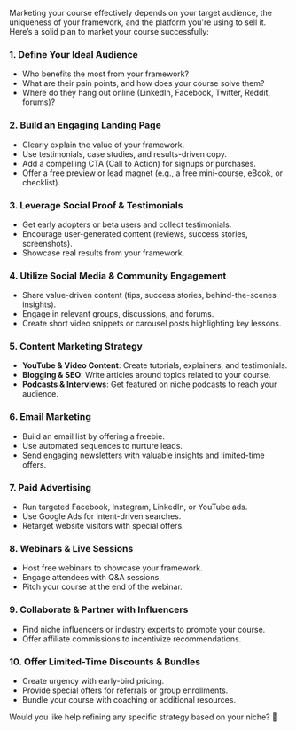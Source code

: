 Marketing your course effectively depends on your target audience, the uniqueness of your framework, and the platform you're using to sell it. Here’s a solid plan to market your course successfully:

### **1. Define Your Ideal Audience**
- Who benefits the most from your framework?
- What are their pain points, and how does your course solve them?
- Where do they hang out online (LinkedIn, Facebook, Twitter, Reddit, forums)?

### **2. Build an Engaging Landing Page**
- Clearly explain the value of your framework.
- Use testimonials, case studies, and results-driven copy.
- Add a compelling CTA (Call to Action) for signups or purchases.
- Offer a free preview or lead magnet (e.g., a free mini-course, eBook, or checklist).

### **3. Leverage Social Proof & Testimonials**
- Get early adopters or beta users and collect testimonials.
- Encourage user-generated content (reviews, success stories, screenshots).
- Showcase real results from your framework.

### **4. Utilize Social Media & Community Engagement**
- Share value-driven content (tips, success stories, behind-the-scenes insights).
- Engage in relevant groups, discussions, and forums.
- Create short video snippets or carousel posts highlighting key lessons.

### **5. Content Marketing Strategy**
- **YouTube & Video Content**: Create tutorials, explainers, and testimonials.
- **Blogging & SEO**: Write articles around topics related to your course.
- **Podcasts & Interviews**: Get featured on niche podcasts to reach your audience.

### **6. Email Marketing**
- Build an email list by offering a freebie.
- Use automated sequences to nurture leads.
- Send engaging newsletters with valuable insights and limited-time offers.

### **7. Paid Advertising**
- Run targeted Facebook, Instagram, LinkedIn, or YouTube ads.
- Use Google Ads for intent-driven searches.
- Retarget website visitors with special offers.

### **8. Webinars & Live Sessions**
- Host free webinars to showcase your framework.
- Engage attendees with Q&A sessions.
- Pitch your course at the end of the webinar.

### **9. Collaborate & Partner with Influencers**
- Find niche influencers or industry experts to promote your course.
- Offer affiliate commissions to incentivize recommendations.

### **10. Offer Limited-Time Discounts & Bundles**
- Create urgency with early-bird pricing.
- Provide special offers for referrals or group enrollments.
- Bundle your course with coaching or additional resources.

Would you like help refining any specific strategy based on your niche? 🚀